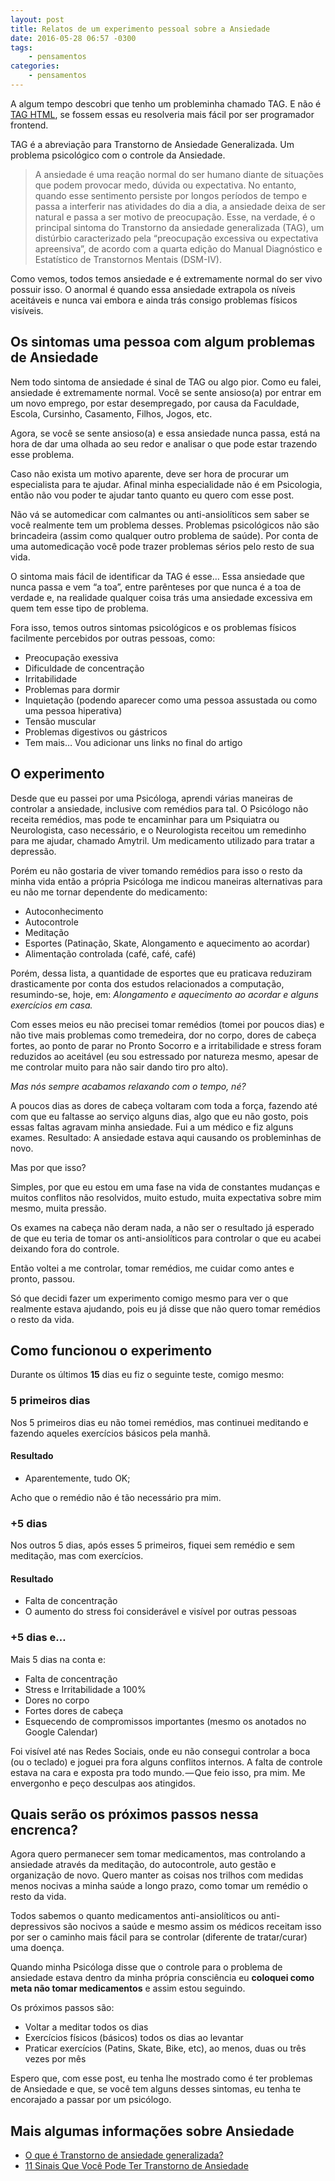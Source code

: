```yaml
---
layout: post
title: Relatos de um experimento pessoal sobre a Ansiedade
date: 2016-05-28 06:57 -0300
tags:
    - pensamentos
categories:
    - pensamentos
---
```

A algum tempo descobri que tenho um probleminha chamado TAG. E não é [TAG HTML](https://pt.wikipedia.org/wiki/Tag_%28linguagens_de_marca%C3%A7%C3%A3o%29), se fossem essas eu resolveria mais fácil por ser programador frontend.

TAG é a abreviação para Transtorno de Ansiedade Generalizada. Um problema psicológico com o controle da Ansiedade.

> A ansiedade é uma reação normal do ser humano diante de situações que podem provocar medo, dúvida ou expectativa. No entanto, quando esse sentimento persiste por longos períodos de tempo e passa a interferir nas atividades do dia a dia, a ansiedade deixa de ser natural e passa a ser motivo de preocupação. Esse, na verdade, é o principal sintoma do Transtorno da ansiedade generalizada (TAG), um distúrbio caracterizado pela “preocupação excessiva ou expectativa apreensiva”, de acordo com a quarta edição do Manual Diagnóstico e Estatístico de Transtornos Mentais (DSM-IV).

Como vemos, todos temos ansiedade e é extremamente normal do ser vivo possuir isso. O anormal é quando essa ansiedade extrapola os níveis aceitáveis e nunca vai embora e ainda trás consigo problemas físicos visíveis.

## Os sintomas uma pessoa com algum problemas de Ansiedade

Nem todo sintoma de ansiedade é sinal de TAG ou algo pior. Como eu falei, ansiedade é extremamente normal. Você se sente ansioso(a) por entrar em um novo emprego, por estar desempregado, por causa da Faculdade, Escola, Cursinho, Casamento, Filhos, Jogos, etc.

Agora, se você se sente ansioso(a) e essa ansiedade nunca passa, está na hora de dar uma olhada ao seu redor e analisar o que pode estar trazendo esse problema.

Caso não exista um motivo aparente, deve ser hora de procurar um especialista para te ajudar. Afinal minha especialidade não é em Psicologia, então não vou poder te ajudar tanto quanto eu quero com esse post.

Não vá se automedicar com calmantes ou anti-ansiolíticos sem saber se você realmente tem um problema desses. Problemas psicológicos não são brincadeira (assim como qualquer outro problema de saúde). Por conta de uma automedicação você pode trazer problemas sérios pelo resto de sua vida.

O sintoma mais fácil de identificar da TAG é esse… Essa ansiedade que nunca passa e vem “a toa”, entre parênteses por que nunca é a toa de verdade e, na realidade qualquer coisa trás uma ansiedade excessiva em quem tem esse tipo de problema.

Fora isso, temos outros sintomas psicológicos e os problemas físicos facilmente percebidos por outras pessoas, como:

- Preocupação exessiva
- Dificuldade de concentração
- Irritabilidade
- Problemas para dormir
- Inquietação (podendo aparecer como uma pessoa assustada ou como uma pessoa hiperativa)
- Tensão muscular
- Problemas digestivos ou gástricos
- Tem mais… Vou adicionar uns links no final do artigo

## O experimento

Desde que eu passei por uma Psicóloga, aprendi várias maneiras de controlar a ansiedade, inclusive com remédios para tal. O Psicólogo não receita remédios, mas pode te encaminhar para um Psiquiatra ou Neurologista, caso necessário, e o Neurologista receitou um remedinho para me ajudar, chamado Amytril. Um medicamento utilizado para tratar a depressão.

Porém eu não gostaria de viver tomando remédios para isso o resto da minha vida então a própria Psicóloga me indicou maneiras alternativas para eu não me tornar dependente do medicamento:

- Autoconhecimento
- Autocontrole
- Meditação
- Esportes (Patinação, Skate, Alongamento e aquecimento ao acordar)
- Alimentação controlada (café, café, café)

Porém, dessa lista, a quantidade de esportes que eu praticava reduziram drasticamente por conta dos estudos relacionados a computação, resumindo-se, hoje, em: *Alongamento e aquecimento ao acordar e alguns exercícios em casa.*

Com esses meios eu não precisei tomar remédios (tomei por poucos dias) e não tive mais problemas como tremedeira, dor no corpo, dores de cabeça fortes, ao ponto de parar no Pronto Socorro e a irritabilidade e stress foram reduzidos ao aceitável (eu sou estressado por natureza mesmo, apesar de me controlar muito para não sair dando tiro pro alto).

*Mas nós sempre acabamos relaxando com o tempo, né?*

A poucos dias as dores de cabeça voltaram com toda a força, fazendo até com que eu faltasse ao serviço alguns dias, algo que eu não gosto, pois essas faltas agravam minha ansiedade. Fui a um médico e fiz alguns exames. Resultado: A ansiedade estava aqui causando os probleminhas de novo.

Mas por que isso?

Simples, por que eu estou em uma fase na vida de constantes mudanças e muitos conflitos não resolvidos, muito estudo, muita expectativa sobre mim mesmo, muita pressão.

Os exames na cabeça não deram nada, a não ser o resultado já esperado de que eu teria de tomar os anti-ansiolíticos para controlar o que eu acabei deixando fora do controle.

Então voltei a me controlar, tomar remédios, me cuidar como antes e pronto, passou.

Só que decidi fazer um experimento comigo mesmo para ver o que realmente estava ajudando, pois eu já disse que não quero tomar remédios o resto da vida.

## Como funcionou o experimento

Durante os últimos **15** dias eu fiz o seguinte teste, comigo mesmo:

### 5 primeiros dias

Nos 5 primeiros dias eu não tomei remédios, mas continuei meditando e fazendo aqueles exercícios básicos pela manhã.

#### Resultado

- Aparentemente, tudo OK;

Acho que o remédio não é tão necessário pra mim.

### +5 dias

Nos outros 5 dias, após esses 5 primeiros, fiquei sem remédio e sem meditação, mas com exercícios.

#### Resultado

- Falta de concentração
- O aumento do stress foi considerável e visível por outras pessoas

### +5 dias e…

Mais 5 dias na conta e:

- Falta de concentração
- Stress e Irritabilidade a 100%
- Dores no corpo
- Fortes dores de cabeça
- Esquecendo de compromissos importantes (mesmo os anotados no Google Calendar)

Foi visível até nas Redes Sociais, onde eu não consegui controlar a boca (ou o teclado) e joguei pra fora alguns conflitos internos. A falta de controle estava na cara e exposta pra todo mundo. — Que feio isso, pra mim. Me envergonho e peço desculpas aos atingidos.

## Quais serão os próximos passos nessa encrenca?

Agora quero permanecer sem tomar medicamentos, mas controlando a ansiedade através da meditação, do autocontrole, auto gestão e organização de novo. Quero manter as coisas nos trilhos com medidas menos nocivas a minha saúde a longo prazo, como tomar um remédio o resto da vida.

Todos sabemos o quanto medicamentos anti-ansiolíticos ou anti-depressivos são nocivos a saúde e mesmo assim os médicos receitam isso por ser o caminho mais fácil para se controlar (diferente de tratar/curar) uma doença.

Quando minha Psicóloga disse que o controle para o problema de ansiedade estava dentro da minha própria consciência eu **coloquei como meta não tomar medicamentos** e assim estou seguindo.

Os próximos passos são:

- Voltar a meditar todos os dias
- Exercícios físicos (básicos) todos os dias ao levantar
- Praticar exercícios (Patins, Skate, Bike, etc), ao menos, duas ou três vezes por mês

Espero que, com esse post, eu tenha lhe mostrado como é ter problemas de Ansiedade e que, se você tem alguns desses sintomas, eu tenha te encorajado a passar por um psicólogo.

## Mais algumas informações sobre Ansiedade

- [O que é Transtorno de ansiedade generalizada?](https://www.minhavida.com.br/saude/temas/transtorno-de-ansiedade-generalizada)
- [11 Sinais Que Você Pode Ter Transtorno de Ansiedade](http://autoajudaemfoco.com.br/estresse-ansiedade/11-sinais-que-voce-pode-ter-transtorno-de-ansiedade)
